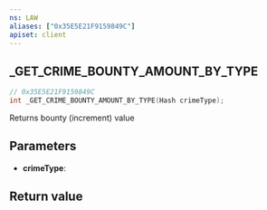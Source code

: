 ```yaml
---
ns: LAW
aliases: ["0x35E5E21F9159849C"]
apiset: client
---
```

## _GET_CRIME_BOUNTY_AMOUNT_BY_TYPE

```c
// 0x35E5E21F9159849C
int _GET_CRIME_BOUNTY_AMOUNT_BY_TYPE(Hash crimeType);
```

Returns bounty (increment) value

## Parameters
* **crimeType**:

## Return value

